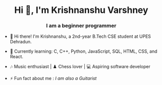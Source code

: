 <h1 align="center">Hi 👋, I'm Krishnanshu Varshney</h1>
<h3 align="center">I am a beginner programmer</h3>

- 👋 Hi there! I'm Krishnanshu, a 2nd-year B.Tech CSE student at UPES Dehradun.
- 🌱 Currently learning: C, C++, Python, JavaScript, SQL, HTML, CSS, and React.
- 🎶 Music enthusiast | ♟️ Chess lover | 💻 Aspiring software developer

- ⚡ Fun fact about me :   *I am also a Guitarist*

